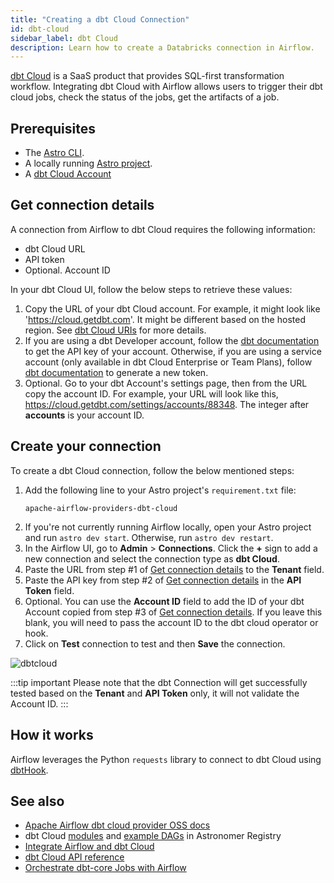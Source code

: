 ```yaml
---
title: "Creating a dbt Cloud Connection"
id: dbt-cloud
sidebar_label: dbt Cloud
description: Learn how to create a Databricks connection in Airflow.
---
```



[dbt Cloud](https://www.getdbt.com/product/what-is-dbt/) is a SaaS product that provides SQL-first transformation workflow. Integrating dbt Cloud with Airflow allows users to trigger their dbt cloud jobs, check the status of the jobs, get the artifacts of a job.  

## Prerequisites

- The [Astro CLI](https://docs.astronomer.io/astro/cli/overview).
- A locally running [Astro project](https://docs.astronomer.io/astro/cli/get-started-cli).
- A [dbt Cloud Account](https://cloud.getdbt.com/)

## Get connection details

A connection from Airflow to dbt Cloud requires the following information:

- dbt Cloud URL
- API token
- Optional. Account ID

In your dbt Cloud UI, follow the below steps to retrieve these values:

1. Copy the URL of your dbt Cloud account. For example, it might look like 'https://cloud.getdbt.com'. It might be different based on the hosted region. See [dbt Cloud URIs](https://docs.getdbt.com/docs/cloud/manage-access/sso-overview#auth0-multi-tenant-uris) for more details.
2. If you are using a dbt Developer account, follow the [dbt documentation](https://docs.getdbt.com/docs/dbt-cloud-apis/user-tokens#user-api-tokens) to get the API key of your account. Otherwise, if you are using a service account (only available in dbt Cloud Enterprise or Team Plans), follow [dbt documentation](https://docs.getdbt.com/docs/dbt-cloud-apis/service-tokens#generating-service-account-tokens) to generate a new token.
3. Optional. Go to your dbt Account's settings page, then from the URL copy the account ID. For example, your URL will look like this, https://cloud.getdbt.com/settings/accounts/88348. The integer after **accounts** is your account ID.

## Create your connection

To create a dbt Cloud connection, follow the below mentioned steps:

1. Add the following line to your Astro project's `requirement.txt` file:
    ```
    apache-airflow-providers-dbt-cloud
    ```
2. If you're not currently running Airflow locally, open your Astro project and run `astro dev start`. Otherwise, run `astro dev restart`.
3. In the Airflow UI, go to **Admin** > **Connections**. Click the **+** sign to add a new connection and select the connection type as **dbt Cloud**.
4. Paste the URL from step #1 of [Get connection details](#get-connection-details) to the **Tenant** field.
5. Paste the API key from step #2 of [Get connection details](#get-connection-details) in the **API Token** field. 
6. Optional. You can use the **Account ID** field to add the ID of your dbt Account copied from step #3 of [Get connection details](#get-connection-details). If you leave this blank, you will need to pass the account ID to the dbt cloud operator or hook.
4. Click on **Test** connection to test and then **Save** the connection.

![dbtcloud](/img/guides/connection-dbt-cloud.png)

:::tip important
Please note that the dbt Connection will get successfully tested based on the **Tenant** and **API Token** only, it will not validate the Account ID. 
:::

## How it works

Airflow leverages the Python `requests` library to connect to dbt Cloud using [dbtHook](https://airflow.apache.org/docs/apache-airflow-providers-dbt-cloud/stable/_api/airflow/providers/dbt/cloud/hooks/dbt/index.html).

## See also
- [Apache Airflow dbt cloud provider OSS docs](https://airflow.apache.org/docs/apache-airflow-providers-dbt-cloud/stable/connections.html)
- dbt Cloud [modules](https://registry.astronomer.io/modules?limit=24&sorts=updatedAt%3Adesc&query=dbt) and [example DAGs](https://registry.astronomer.io/dags?limit=24&sorts=updatedAt%3Adesc&query=dbt+cloud) in Astronomer Registry
- [Integrate Airflow and dbt Cloud](https://docs.astronomer.io/learn/airflow-dbt-cloud)
- [dbt Cloud API reference](https://docs.getdbt.com/docs/dbt-cloud-apis/overview)
- [Orchestrate dbt-core Jobs with Airflow](https://docs.astronomer.io/learn/airflow-dbt)